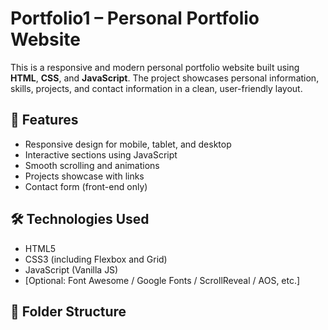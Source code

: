 # Portfolio1 – Personal Portfolio Website

This is a responsive and modern personal portfolio website built using **HTML**, **CSS**, and **JavaScript**. The project showcases personal information, skills, projects, and contact information in a clean, user-friendly layout.

## 🚀 Features

- Responsive design for mobile, tablet, and desktop
- Interactive sections using JavaScript
- Smooth scrolling and animations
- Projects showcase with links
- Contact form (front-end only)

## 🛠️ Technologies Used

- HTML5
- CSS3 (including Flexbox and Grid)
- JavaScript (Vanilla JS)
- [Optional: Font Awesome / Google Fonts / ScrollReveal / AOS, etc.]

## 📁 Folder Structure

